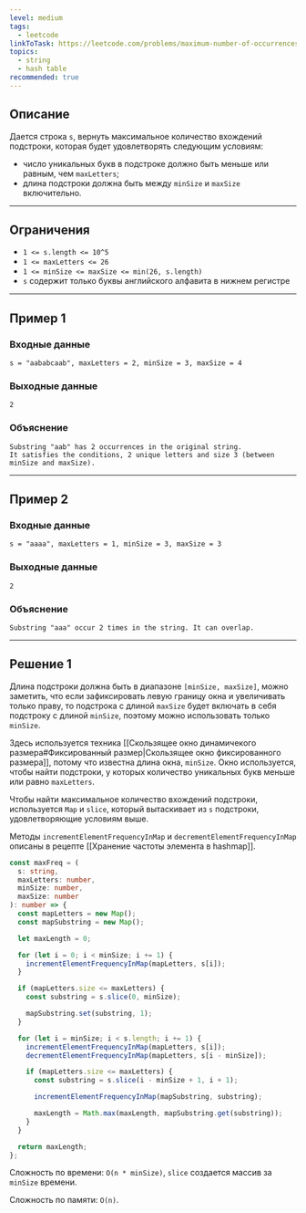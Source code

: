 ```yaml
---
level: medium
tags:
  - leetcode
linkToTask: https://leetcode.com/problems/maximum-number-of-occurrences-of-a-substring/description/
topics:
  - string
  - hash table
recommended: true
---
```

## Описание

Дается строка `s`, вернуть максимальное количество вхождений подстроки, которая будет удовлетворять следующим условиям:

- число уникальных букв в подстроке должно быть меньше или равным, чем `maxLetters`;
- длина подстроки должна быть между `minSize` и `maxSize` включительно.

---
## Ограничения

- `1 <= s.length <= 10^5`
- `1 <= maxLetters <= 26`
- `1 <= minSize <= maxSize <= min(26, s.length)`
- `s` содержит только буквы английского алфавита в нижнем регистре

---
## Пример 1

### Входные данные

```
s = "aababcaab", maxLetters = 2, minSize = 3, maxSize = 4
```
### Выходные данные

```
2
```
### Объяснение

```
Substring "aab" has 2 occurrences in the original string.
It satisfies the conditions, 2 unique letters and size 3 (between minSize and maxSize).
```

---
## Пример 2

### Входные данные

```
s = "aaaa", maxLetters = 1, minSize = 3, maxSize = 3
```
### Выходные данные

```
2
```
### Объяснение

```
Substring "aaa" occur 2 times in the string. It can overlap.
```

---
## Решение 1

Длина подстроки должна быть в диапазоне `[minSize, maxSize]`, можно заметить, что если зафиксировать левую границу окна и увеличивать только праву, то подстрока с длиной `maxSize` будет включать в себя подстроку с длиной `minSize`, поэтому можно использовать только `minSize`.

Здесь используется техника [[Скользящее окно динамичекого размера#Фиксированный размер|Скользящее окно фиксированного размера]], потому что известна длина окна, `minSize`. Окно используется, чтобы найти подстроки, у которых количество уникальных букв меньше или равно `maxLetters`.

Чтобы найти максимальное количество вхождений подстроки, используется `Map` и `slice`, который вытаскивает из `s` подстроки, удовлетворяющие условиям выше.

Методы `incrementElementFrequencyInMap` и `decrementElementFrequencyInMap` описаны в рецепте [[Хранение частоты элемента в hashmap]].

```typescript
const maxFreq = (
  s: string,
  maxLetters: number,
  minSize: number,
  maxSize: number
): number => {
  const mapLetters = new Map();
  const mapSubstring = new Map();

  let maxLength = 0;

  for (let i = 0; i < minSize; i += 1) {
    incrementElementFrequencyInMap(mapLetters, s[i]);
  }

  if (mapLetters.size <= maxLetters) {
    const substring = s.slice(0, minSize);

    mapSubstring.set(substring, 1);
  }

  for (let i = minSize; i < s.length; i += 1) {
    incrementElementFrequencyInMap(mapLetters, s[i]);
    decrementElementFrequencyInMap(mapLetters, s[i - minSize]);

    if (mapLetters.size <= maxLetters) {
      const substring = s.slice(i - minSize + 1, i + 1);

      incrementElementFrequencyInMap(mapSubstring, substring);

      maxLength = Math.max(maxLength, mapSubstring.get(substring));
    }
  }

  return maxLength;
};
```

Сложность по времени: `O(n * minSize)`, `slice` создается массив за `minSize` времени.

Сложность по памяти: `O(n)`.